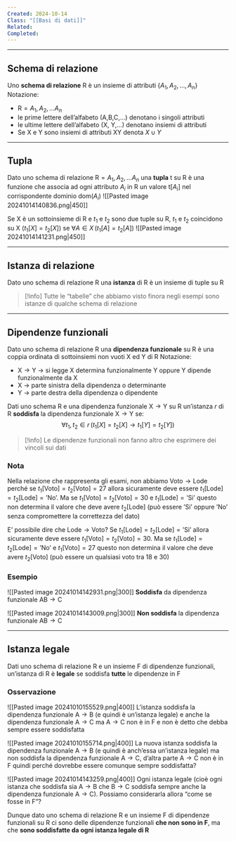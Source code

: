 ```yaml
---
Created: 2024-10-14
Class: "[[Basi di dati]]"
Related: 
Completed:
---
```

---
## Schema di relazione
Uno **schema di relazione** R è un insieme di attributi $\{A_{1}, A_{2}, \dots, A_{n}\}$
Notazione:
- $\text{R}=A_{1}, A_{2}, \dots A_{n}$
- le prime lettere dell’alfabeto ($\text{A,B,C,}\dots$) denotano i singoli attributi
- le ultime lettere dell’alfabeto ($\text{X, Y,}\dots$) denotano insiemi di attributi
- Se $\text{X}$ e $\text{Y}$ sono insiemi di attributi $\text{XY}$ denota $X\cup Y$

---
## Tupla
Dato uno schema di relazione $\text{R}=A_{1}, A_{2}, \dots A_{n}$ una **tupla** $\text{t}$ su $\text{R}$ è una funzione che associa ad ogni attributo $A_{i}$ in $\text{R}$ un valore $\text{t}[A_{i}]$ nel corrispondente dominio $\text{dom}(A_{i})$
![[Pasted image 20241014140836.png|450]]

Se $\text{X}$ è un sottoinsieme di $\text{R}$ e $t_{1}$ e $t_{2}$ sono due tuple su $\text{R}$, $t_{1}$ e $t_{2}$ coincidono su $\text{X}$ ($t_{1}[X]=t_{2}[X]$) se $\forall A \in X \,(t_{1}[A]=t_{2}[A])$
![[Pasted image 20241014141231.png|450]]

---
## Istanza di relazione
Dato uno schema di relazione $\text{R}$ una **istanza** di $\text{R}$ è un insieme di tuple su $\text{R}$

>[!info]
>Tutte le “tabelle” che abbiamo visto finora negli esempi sono istanze di qualche schema di relazione

---
## Dipendenze funzionali
Dato uno schema di relazione $\text{R}$ una **dipendenza funzionale** su $\text{R}$ è una coppia ordinata di sottoinsiemi non vuoti $\text{X}$ ed $\text{Y}$ di $\text{R}$
Notazione:
- $\text{X} \rightarrow \text{Y}$ → si legge X determina funzionalmente Y oppure Y dipende funzionalmente da X
- $\text{X}$ → parte sinistra della dipendenza o determinante
- $\text{Y}$ → parte destra della dipendenza o dipendente

Dati uno schema $\text{R}$ e una dipendenza funzionale $\text{X}\rightarrow\text{Y}$ su $\text{R}$ un’istanza $r$ di $\text{R}$ **soddisfa** la dipendenza funzionale $\text{X}\rightarrow\text{Y}$ se:
$$
\forall t_{1},t_{2}\in r \,(t_{1}[X]=t_{2}[X]\rightarrow t_{1}[Y]=t_{2}[Y])
$$

> [!info] Le dipendenze funzionali non fanno altro che esprimere dei vincoli sui dati

### Nota
Nella relazione che rappresenta gli esami, non abbiamo $\text{Voto}\rightarrow\text{Lode}$ perché se $t_{1}[\text{Voto}]=t_{2}[\text{Voto}]=27$ allora sicuramente deve essere $t_{1}[\text{Lode}]=t_{2}[\text{Lode}]=\text{'No'}$.
Ma se $t_{1}[\text{Voto}]=t_{2}[\text{Voto}]=30$ e $t_{1}[\text{Lode}]=\text{'Si'}$ questo non determina il valore che deve avere $t_{2}[\text{Lode}]$ (può essere $\text{'Si'}$ oppure $\text{'No'}$ senza compromettere la correttezza del dato)

E’ possibile dire che $\text{Lode} \rightarrow \text{Voto}$?
Se $t_{1}[\text{Lode}]=t_{2}[\text{Lode}]=\text{'Si'}$ allora sicuramente deve essere $t_{1}[\text{Voto}]=t_{2}[\text{Voto}]=30$.
Ma se $t_{1}[\text{Lode}]=t_{2}[\text{Lode}]=\text{'No'}$ e $t_{1}[\text{Voto}]=27$ questo non determina il valore che deve avere $t_{2}[\text{Voto}]$ (può essere un qualsiasi voto tra $18$ e $30$)

### Esempio
![[Pasted image 20241014142931.png|300]]
**Soddisfa** da dipendenza funzionale $\text{AB} \rightarrow \text{C}$

![[Pasted image 20241014143009.png|300]]
**Non soddisfa** la dipendenza funzionale $\text{AB} \rightarrow \text{C}$

---
## Istanza legale
Dati uno schema di relazione $\text{R}$ e un insieme $\text{F}$ di dipendenze funzionali, un’istanza di $\text{R}$ è **legale** se soddisfa **tutte** le dipendenze in $\text{F}$

### Osservazione
![[Pasted image 20241010155529.png|400]] 
L’istanza soddisfa la dipendenza funzionale $\text{A} \rightarrow \text{B}$ (e quindi è un’istanza legale) e anche la dipendenza funzionale $\text{A}\rightarrow\text{C}$ ma $\text{A}\rightarrow\text{C}$ non è in $\text{F}$ e non è detto che debba sempre essere soddisfatta

![[Pasted image 20241010155714.png|400]]
La nuova istanza soddisfa la dipendenza funzionale $\text{A}\rightarrow\text{B}$ (e quindi è anch’essa un’istanza legale) ma non soddisfa la dipendenza funzionale $\text{A}\rightarrow\text{C}$, d’altra parte $\text{A}\rightarrow\text{C}$ non è in F quindi perché dovrebbe essere comunque sempre soddisfatta?

![[Pasted image 20241014143259.png|400]]
Ogni istanza legale (cioè ogni istanza che soddisfa sia $\text{A}\rightarrow\text{B}$ che $\text{B}\rightarrow\text{C}$ soddisfa sempre anche la dipendenza funzionale $\text{A}\rightarrow\text{C}$). Possiamo considerarla allora “come se fosse in $\text{F}$”?

Dunque dato uno schema di relazione $\text{R}$ e un insieme $\text{F}$ di dipendenze funzionali su $\text{R}$ ci sono delle dipendenze funzionali **che non sono in $\text{F}$**, ma che **sono soddisfatte da ogni istanza legale di $\text{R}$**
